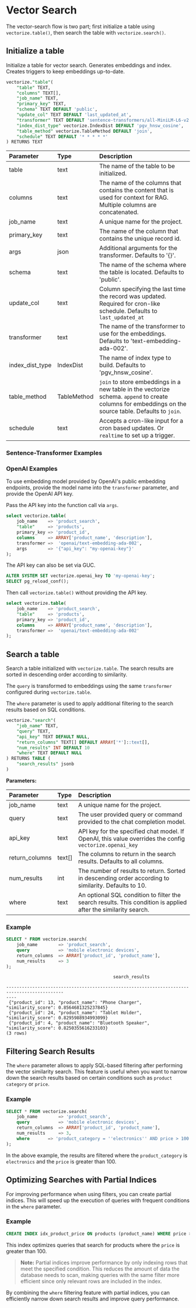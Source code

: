 # Vector Search

The vector-search flow is two part; first initialize a table using `vectorize.table()`, then search the table with `vectorize.search()`.

## Initialize a table

Initialize a table for vector search. Generates embeddings and index. Creates triggers to keep embeddings up-to-date.

```sql
vectorize."table"(
    "table" TEXT,
    "columns" TEXT[],
    "job_name" TEXT,
    "primary_key" TEXT,
    "schema" TEXT DEFAULT 'public',
    "update_col" TEXT DEFAULT 'last_updated_at',
    "transformer" TEXT DEFAULT 'sentence-transformers/all-MiniLM-L6-v2',
    "index_dist_type" vectorize.IndexDist DEFAULT 'pgv_hnsw_cosine',
    "table_method" vectorize.TableMethod DEFAULT 'join',
    "schedule" TEXT DEFAULT '* * * * *'
) RETURNS TEXT
```

| Parameter      | Type | Description     |
| :---        |    :----   |          :--- |
| table | text | The name of the table to be initialized. |
| columns | text | The name of the columns that contains the content that is used for context for RAG. Multiple columns are concatenated. |
| job_name | text | A unique name for the project. |
| primary_key | text | The name of the column that contains the unique record id. |
| args | json | Additional arguments for the transformer. Defaults to '{}'. |
| schema | text | The name of the schema where the table is located. Defaults to 'public'. |
| update_col | text | Column specifying the last time the record was updated. Required for cron-like schedule. Defaults to `last_updated_at` |
| transformer | text | The name of the transformer to use for the embeddings. Defaults to 'text-embedding-ada-002'. |
| index_dist_type | IndexDist | The name of index type to build. Defaults to 'pgv_hnsw_cosine'. |
| table_method | TableMethod | `join` to store embeddings in a new table in the vectorize schema. `append` to create columns for embeddings on the source table. Defaults to `join`. |
| schedule | text | Accepts a cron-like input for a cron based updates. Or `realtime` to set up a trigger. |

### Sentence-Transformer Examples

### OpenAI Examples

To use embedding model provided by OpenAI's public embedding endpoints, provide the model name into the `transformer` parameter,
 and provide the OpenAI API key.

Pass the API key into the function call via `args`.

```sql
select vectorize.table(
    job_name    => 'product_search',
    "table"     => 'products',
    primary_key => 'product_id',
    columns     => ARRAY['product_name', 'description'],
    transformer =>  'openai/text-embedding-ada-002',
    args        => '{"api_key": "my-openai-key"}'
);
```

The API key can also be set via GUC.

```sql
ALTER SYSTEM SET vectorize.openai_key TO 'my-openai-key';
SELECT pg_reload_conf();
```

Then call `vectorize.table()` without providing the API key.

```sql
select vectorize.table(
    job_name    => 'product_search',
    "table"     => 'products',
    primary_key => 'product_id',
    columns     => ARRAY['product_name', 'description'],
    transformer =>  'openai/text-embedding-ada-002'
);
```

## Search a table

Search a table initialized with `vectorize.table`. The search results are sorted in descending order according to similarity. 

The `query` is transformed to embeddings using the same `transformer` configured during `vectorize.table`.

The `where` parameter is used to apply additional filtering to the search results based on SQL conditions. 

```sql
vectorize."search"(
    "job_name" TEXT,
    "query" TEXT,
    "api_key" TEXT DEFAULT NULL,
    "return_columns" TEXT[] DEFAULT ARRAY['*']::text[],
    "num_results" INT DEFAULT 10
    "where" TEXT DEFAULT NULL
) RETURNS TABLE (
    "search_results" jsonb
)
```

**Parameters:**

| Parameter      | Type | Description     |
| :---        |    :----   |          :--- |
| job_name | text | A unique name for the project. |
| query | text | The user provided query or command provided to the chat completion model. |
| api_key | text | API key for the specified chat model. If OpenAI, this value overrides the config `vectorize.openai_key` |
| return_columns | text[] | The columns to return in the search results. Defaults to all columns. |
| num_results | int | The number of results to return. Sorted in descending order according to similarity. Defaults to 10. |
| where | text | An optional SQL condition to filter the search results. This condition is applied after the similarity search. |

### Example

```sql
SELECT * FROM vectorize.search(
    job_name        => 'product_search',
    query           => 'mobile electronic devices',
    return_columns  => ARRAY['product_id', 'product_name'],
    num_results     => 3
);
```

```text
                                         search_results                                     
    
--------------------------------------------------------------------------------------------
----
 {"product_id": 13, "product_name": "Phone Charger", "similarity_score": 0.8564681325237845}
 {"product_id": 24, "product_name": "Tablet Holder", "similarity_score": 0.8295988934993099}
 {"product_id": 4, "product_name": "Bluetooth Speaker", "similarity_score": 0.8250355616233103}
(3 rows)
```

## Filtering Search Results

The `where` parameter allows to apply SQL-based filtering after performing the vector similarity search. This feature is useful when you want to narrow down the search results based on certain conditions such as `product category` or `price`.

### Example

```sql
SELECT * FROM vectorize.search(
    job_name        => 'product_search',
    query           => 'mobile electronic devices',
    return_columns  => ARRAY['product_id', 'product_name'],
    num_results     => 3,
    where       => 'product_category = ''electronics'' AND price > 100'
);
```

In the above example, the results are filtered where the `product_category` is `electronics` and the `price` is greater than 100.

## Optimizing Searches with Partial Indices

For improving performance when using filters, you can create partial indices. This will speed up the execution of queries with frequent conditions in the `where` parameter.

### Example

```sql
CREATE INDEX idx_product_price ON products (product_name) WHERE price > 100;
```

This index optimizes queries that search for products where the `price` is greater than 100.

> **Note:** Partial indices improve performance by only indexing rows that meet the specified condition. This reduces the amount of data the database needs to scan, making queries with the same filter more efficient since only relevant rows are included in the index.

By combining the `where` filtering feature with partial indices, you can efficiently narrow down search results and improve query performance.

